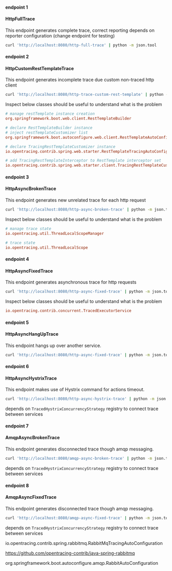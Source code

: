 #### endpoint 1 
#### HttpFullTrace

This endpoint generates complete trace, correct reporting depends on reporter configuration (change endpoint for testing)

```sh
curl 'http://localhost:8080/http-full-trace' | python -m json.tool
```

#### endpoint 2 
#### HttpCustomRestTemplateTrace

This endpoint generates incomplete trace due custom non-traced http client

```sh
curl 'http://localhost:8080/http-trace-custom-rest-template' | python -m json.tool
```

Inspect below classes should be useful to understand what is the problem 

```ini
# manage restTemplate instance creation
org.springframework.boot.web.client.RestTemplateBuilder

# declare RestTemplateBuilder instance
# inject restTemplateCustomizer list
org.springframework.boot.autoconfigure.web.client.RestTemplateAutoConfiguration

# declare TracingRestTemplateCustomizer instance
io.opentracing.contrib.spring.web.starter.RestTemplateTracingAutoConfiguration

# add TracingRestTemplateInterceptor to RestTemplate interceptor set
io.opentracing.contrib.spring.web.starter.client.TracingRestTemplateCustomizer
```

#### endpoint 3
#### HttpAsyncBrokenTrace

This endpoint generates new unrelated trace for each http request

```sh
curl 'http://localhost:8080/http-async-broken-trace' | python -m json.tool
```

Inspect below classes should be useful to understand what is the problem 

```ini
# manage trace state
io.opentracing.util.ThreadLocalScopeManager

# trace state
io.opentracing.util.ThreadLocalScope
```

#### endpoint 4 
#### HttpAsyncFixedTrace

This endpoint generates asynchronous trace for http requests

```sh
curl 'http://localhost:8080/http-async-fixed-trace' | python -m json.tool
```

Inspect below classes should be useful to understand what is the problem 

```ini
io.opentracing.contrib.concurrent.TracedExecutorService
```


#### endpoint 5 
#### HttpAsyncHangUpTrace

This endpoint hangs up over another service. 

```sh
curl 'http://localhost:8080/http-async-fixed-trace' | python -m json.tool
```

#### endpoint 6 
#### HttpAsyncHystrixTrace

This endpoint makes use of Hystrix command for actions timeout. 

```sh
curl 'http://localhost:8080/http-async-hystrix-trace' | python -m json.tool
```

depends on `TracedHystrixConcurrencyStrategy` registry to connect trace between services

#### endpoint 7 
#### AmqpAsyncBrokenTrace

This endpoint generates disconnected trace though amqp messaging. 

```sh
curl 'http://localhost:8080/amqp-async-broken-trace' | python -m json.tool
```

depends on `TracedHystrixConcurrencyStrategy` registry to connect trace between services


#### endpoint 8 
#### AmqpAsyncFixedTrace


This endpoint generates disconnected trace though amqp messaging. 

```sh
curl 'http://localhost:8080/amqp-async-fixed-trace' | python -m json.tool
```

depends on `TracedHystrixConcurrencyStrategy` registry to connect trace between services

io.opentracing.contrib.spring.rabbitmq.RabbitMqTracingAutoConfiguration

https://github.com/opentracing-contrib/java-spring-rabbitmq

org.springframework.boot.autoconfigure.amqp.RabbitAutoConfiguration






